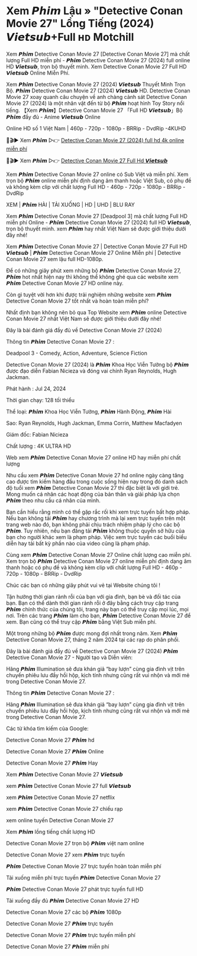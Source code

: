 # Xem 𝙋𝙝𝙞𝙢 Lậu » "Detective Conan Movie 27" Lồng Tiếng (2024) 𝙑𝙞𝙚𝙩𝙨𝙪𝙗+Full ʜᴅ Motchill

Xem 𝙋𝙝𝙞𝙢 Detective Conan Movie 27 [Detective Conan Movie 27] mà chất lượng Full HD miễn phí - 𝙋𝙝𝙞𝙢 Detective Conan Movie 27 (2024) full online HD 𝙑𝙞𝙚𝙩𝙨𝙪𝙗, trọn bộ thuyết minh. Xem Detective Conan Movie 27 Full HD 𝙑𝙞𝙚𝙩𝙨𝙪𝙗 Online Miễn Phí.

Xem 𝙋𝙝𝙞𝙢 Detective Conan Movie 27 (2024) 𝙑𝙞𝙚𝙩𝙨𝙪𝙗 Thuyết Minh Trọn Bộ. 𝙋𝙝𝙞𝙢 Detective Conan Movie 27 (2024) 𝙑𝙞𝙚𝙩𝙨𝙪𝙗 HD. Detective Conan Movie 27 xoay quanh câu chuyện về anh chàng cảnh sát Detective Conan Movie 27 (2024) là một nhân vật đến từ bộ 𝙋𝙝𝙞𝙢 hoạt hình Toy Story nổi tiếng. 【Xem 𝙋𝙝𝙞𝙢】Detective Conan Movie 27 「Full HD 𝙑𝙞𝙚𝙩𝙨𝙪𝙗」Bộ 𝙋𝙝𝙞𝙢 đầy đủ - Anime 𝙑𝙞𝙚𝙩𝙨𝙪𝙗 Online

Online HD số 1 Việt Nam | 460p - 720p - 1080p - BRRip - DvdRip -4KUHD

🔴🎬▶ Xem 𝙋𝙝𝙞𝙢 ▷👉 [Detective Conan Movie 27 (2024) full hd 4k online miễn phí](https://animehayconan.blogspot.com/)

🔴🎬▶ Xem 𝙋𝙝𝙞𝙢 ▷👉 [Detective Conan Movie 27 Full Hd 𝙑𝙞𝙚𝙩𝙨𝙪𝙗](https://animehayconan27.blogspot.com/)

Xem 𝙋𝙝𝙞𝙢 Detective Conan Movie 27 online có Sub Việt và miễn phí. Xem trọn bộ 𝙋𝙝𝙞𝙢 online miễn phí định dạng âm thanh hoặc Việt Sub, có phụ đề và không kèm clip với chất lượng Full HD - 460p - 720p - 1080p - BRRip - DvdRip

XEM | 𝙋𝙝𝙞𝙢 HÀI | TẢI XUỐNG | HD | UHD | BLU RAY

Xem 𝙋𝙝𝙞𝙢 Detective Conan Movie 27 [Deadpool 3] mà chất lượng Full HD miễn phí Online - 𝙋𝙝𝙞𝙢 Detective Conan Movie 27 (2024) full HD 𝙑𝙞𝙚𝙩𝙨𝙪𝙗, trọn bộ thuyết minh. xem 𝙋𝙝𝙞𝙢 hay nhất Việt Nam sẽ được giới thiệu dưới đây nhé!

Xem 𝙋𝙝𝙞𝙢 Detective Conan Movie 27 | Detective Conan Movie 27 Full HD 𝙑𝙞𝙚𝙩𝙨𝙪𝙗 | 𝙋𝙝𝙞𝙢 Detective Conan Movie 27 Online Miễn phí | Detective Conan Movie 27 xem lậu full HD-1080p.

Để có những giây phút xem những bộ 𝙋𝙝𝙞𝙢 Detective Conan Movie 27, 𝙋𝙝𝙞𝙢 hot nhất hiện nay thì không thể không ghé qua các website xem 𝙋𝙝𝙞𝙢 Detective Conan Movie 27 HD online này.

Còn gì tuyệt vời hơn khi được trải nghiệm những website xem 𝙋𝙝𝙞𝙢 Detective Conan Movie 27 tốt nhất và hoàn toàn miễn phí?

Nhất định bạn không nên bỏ qua Top Website xem 𝙋𝙝𝙞𝙢 online Detective Conan Movie 27 nhất Việt Nam sẽ được giới thiệu dưới đây nhé!

Đây là bài đánh giá đầy đủ về Detective Conan Movie 27 (2024)

Thông tin 𝙋𝙝𝙞𝙢 Detective Conan Movie 27 :

Deadpool 3 - Comedy, Action, Adventure, Science Fiction

Detective Conan Movie 27 (2024) là 𝙋𝙝𝙞𝙢 Khoa Học Viễn Tưởng bộ 𝙋𝙝𝙞𝙢 được đạo diễn Fabian Nicieza và đóng vai chính Ryan Reynolds, Hugh Jackman.

Phát hành : Jul 24, 2024

Thời gian chạy: 128 tối thiểu

Thể loại: 𝙋𝙝𝙞𝙢 Khoa Học Viễn Tưởng, 𝙋𝙝𝙞𝙢 Hành Động, 𝙋𝙝𝙞𝙢 Hài

Sao: Ryan Reynolds, Hugh Jackman, Emma Corrin, Matthew Macfadyen

Giám đốc: Fabian Nicieza

Chất lượng : 4K ULTRA HD

Web xem 𝙋𝙝𝙞𝙢 Detective Conan Movie 27 online HD hay miễn phí chất lượng

Nhu cầu xem 𝙋𝙝𝙞𝙢 Detective Conan Movie 27 hd online ngày càng tăng cao được tìm kiếm hàng đầu trong cuộc sống hiện nay trong đó danh sách độ tuổi xem 𝙋𝙝𝙞𝙢 Detective Conan Movie 27 thì đặc biệt là với giới trẻ. Mong muốn cá nhân các hoạt động của bản thân và giải pháp lựa chọn 𝙋𝙝𝙞𝙢 theo nhu cầu cá nhân của mình.

Bạn cần hiểu rằng mình có thể gặp rắc rối khi xem trực tuyến bất hợp pháp. Nếu bạn không tải 𝙋𝙝𝙞𝙢 hay chương trình mà lại xem trực tuyến trên một trang web nào đó, bạn không phải chịu trách nhiệm pháp lý cho các bộ 𝙋𝙝𝙞𝙢. Tuy nhiên, nếu bạn đăng tải 𝙋𝙝𝙞𝙢 không thuộc quyền sở hữu của bạn cho người khác xem là phạm pháp. Việc xem trực tuyến các buổi biểu diễn hay tải bất kỳ phần nào của video cũng là phạm pháp.

Cùng xem 𝙋𝙝𝙞𝙢 Detective Conan Movie 27 Online chất lượng cao miễn phí. Xem trọn bộ 𝙋𝙝𝙞𝙢 Detective Conan Movie 27 online miễn phí định dạng âm thanh hoặc có phụ đề và không kèm clip với chất lượng Full HD - 460p - 720p - 1080p - BRRip - DvdRip

Chúc các bạn có những giây phút vui vẻ tại Website chúng tôi !

Tận hưởng thời gian rảnh rỗi của bạn với gia đình, bạn bè và đối tác của bạn. Bạn có thể dành thời gian rảnh rỗi ở đây bằng cách truy cập trang 𝙋𝙝𝙞𝙢 chính thức của chúng tôi, trang này bạn có thể truy cập mọi lúc, mọi nơi. Trên các trang 𝙋𝙝𝙞𝙢 làm cho bạn, 𝙋𝙝𝙞𝙢 Detective Conan Movie 27 để xem. Bạn cũng có thể truy cập 𝙋𝙝𝙞𝙢 bằng Việt Sub miễn phí.

Một trong những bộ 𝙋𝙝𝙞𝙢 được mong đợi nhất trong năm. Xem 𝙋𝙝𝙞𝙢 Detective Conan Movie 27, tháng 2 năm 2024 tại các rạp do phân phối.

Đây là bài đánh giá đầy đủ về Detective Conan Movie 27 (2024) 𝙋𝙝𝙞𝙢 Detective Conan Movie 27 - Người tạo và Diễn viên:

Hãng 𝙋𝙝𝙞𝙢 Illumination sẽ đưa khán giả “bay lượn” cùng gia đình vịt trên chuyến phiêu lưu đầy hồi hộp, kịch tính nhưng cũng rất vui nhộn và mới mẻ trong Detective Conan Movie 27.

Thông tin 𝙋𝙝𝙞𝙢 Detective Conan Movie 27 :

Hãng 𝙋𝙝𝙞𝙢 Illumination sẽ đưa khán giả “bay lượn” cùng gia đình vịt trên chuyến phiêu lưu đầy hồi hộp, kịch tính nhưng cũng rất vui nhộn và mới mẻ trong Detective Conan Movie 27.

Các từ khóa tìm kiếm của Google:

Detective Conan Movie 27 𝙋𝙝𝙞𝙢 hd

Detective Conan Movie 27 𝙋𝙝𝙞𝙢 Online

Detective Conan Movie 27 𝙋𝙝𝙞𝙢 Hay

Xem 𝙋𝙝𝙞𝙢 Detective Conan Movie 27 𝙑𝙞𝙚𝙩𝙨𝙪𝙗

xem 𝙋𝙝𝙞𝙢 Detective Conan Movie 27 full 𝙑𝙞𝙚𝙩𝙨𝙪𝙗

xem 𝙋𝙝𝙞𝙢 Detective Conan Movie 27 netflix

xem 𝙋𝙝𝙞𝙢 Detective Conan Movie 27 chiếu rạp

xem online tuyến Detective Conan Movie 27

Xem 𝙋𝙝𝙞𝙢 lồng tiếng chất lượng HD

Detective Conan Movie 27 trọn bộ 𝙋𝙝𝙞𝙢 việt nam online

Detective Conan Movie 27 xem 𝙋𝙝𝙞𝙢 trực tuyến

𝙋𝙝𝙞𝙢 Detective Conan Movie 27 trực tuyến hoàn toàn miễn phí

Tải xuống miễn phí trực tuyến 𝙋𝙝𝙞𝙢 Detective Conan Movie 27

𝙋𝙝𝙞𝙢 Detective Conan Movie 27 phát trực tuyến full HD

Tải xuống đầy đủ 𝙋𝙝𝙞𝙢 Detective Conan Movie 27 HD

Detective Conan Movie 27 các bộ 𝙋𝙝𝙞𝙢 1080p

Detective Conan Movie 27 𝙋𝙝𝙞𝙢 trực tuyến

Detective Conan Movie 27 𝙋𝙝𝙞𝙢 trực tuyến miễn phí

Detective Conan Movie 27 𝙋𝙝𝙞𝙢 miễn phí
